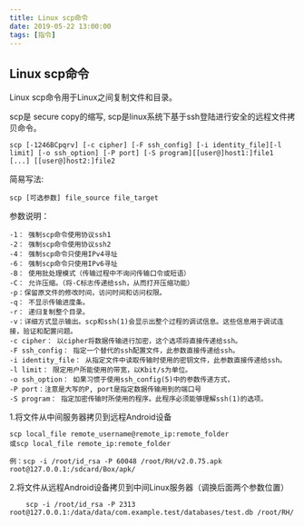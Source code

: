```yaml
---
title: Linux scp命令
date: 2019-05-22 13:00:00
tags: [指令]
---
```


## Linux scp命令

Linux scp命令用于Linux之间复制文件和目录。

scp是 secure copy的缩写, scp是linux系统下基于ssh登陆进行安全的远程文件拷贝命令。

  
    scp [-1246BCpqrv] [-c cipher] [-F ssh_config] [-i identity_file][-l limit] [-o ssh_option] [-P port] [-S program][[user@]host1:]file1 [...] [[user@]host2:]file2
  
简易写法:

    scp [可选参数] file_source file_target 
    
参数说明：

    -1： 强制scp命令使用协议ssh1
    -2： 强制scp命令使用协议ssh2
    -4： 强制scp命令只使用IPv4寻址
    -6： 强制scp命令只使用IPv6寻址
    -B： 使用批处理模式（传输过程中不询问传输口令或短语）
    -C： 允许压缩。（将-C标志传递给ssh，从而打开压缩功能）
    -p：保留原文件的修改时间，访问时间和访问权限。
    -q： 不显示传输进度条。
    -r： 递归复制整个目录。
    -v：详细方式显示输出。scp和ssh(1)会显示出整个过程的调试信息。这些信息用于调试连接，验证和配置问题。
    -c cipher： 以cipher将数据传输进行加密，这个选项将直接传递给ssh。
    -F ssh_config： 指定一个替代的ssh配置文件，此参数直接传递给ssh。
    -i identity_file： 从指定文件中读取传输时使用的密钥文件，此参数直接传递给ssh。
    -l limit： 限定用户所能使用的带宽，以Kbit/s为单位。
    -o ssh_option： 如果习惯于使用ssh_config(5)中的参数传递方式，
    -P port：注意是大写的P, port是指定数据传输用到的端口号
    -S program： 指定加密传输时所使用的程序。此程序必须能够理解ssh(1)的选项。    
  
1.将文件从中间服务器拷贝到远程Android设备

    scp local_file remote_username@remote_ip:remote_folder
    或scp local_file remote_ip:remote_folder
    
    例：scp -i /root/id_rsa -P 60048 /root/RH/v2.0.75.apk root@127.0.0.1:/sdcard/Box/apk/  
  
2.将文件从远程Android设备拷贝到中间Linux服务器（调换后面两个参数位置）
        
        scp -i /root/id_rsa -P 2313 root@127.0.0.1:/data/data/com.example.test/databases/test.db /root/RH/
    
    
